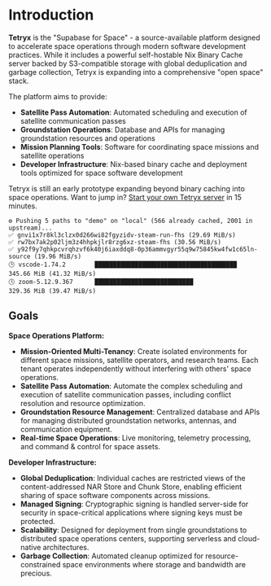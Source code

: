 # Introduction

**Tetryx** is the "Supabase for Space" - a source-available platform designed to accelerate space operations through modern software development practices. While it includes a powerful self-hostable Nix Binary Cache server backed by S3-compatible storage with global deduplication and garbage collection, Tetryx is expanding into a comprehensive "open space" stack.

The platform aims to provide:
- **Satellite Pass Automation**: Automated scheduling and execution of satellite communication passes
- **Groundstation Operations**: Database and APIs for managing groundstation resources and operations
- **Mission Planning Tools**: Software for coordinating space missions and satellite operations
- **Developer Infrastructure**: Nix-based binary cache and deployment tools optimized for space software development

Tetryx is still an early prototype expanding beyond binary caching into space operations. Want to jump in? [Start your own Tetryx server](./tutorial.md) in 15 minutes.

```
⚙️ Pushing 5 paths to "demo" on "local" (566 already cached, 2001 in upstream)...
✅ gnvi1x7r8kl3clzx0d266wi82fgyzidv-steam-run-fhs (29.69 MiB/s)
✅ rw7bx7ak2p02ljm3z4hhpkjlr8rzg6xz-steam-fhs (30.56 MiB/s)
✅ y92f9y7qhkpcvrqhzvf6k40j6iaxddq8-0p36ammvgyr55q9w75845kw4fw1c65ln-source (19.96 MiB/s)
🕒 vscode-1.74.2        ███████████████████████████████████████  345.66 MiB (41.32 MiB/s)
🕓 zoom-5.12.9.367      ███████████████████████████              329.36 MiB (39.47 MiB/s)
```

## Goals

**Space Operations Platform:**
- **Mission-Oriented Multi-Tenancy**: Create isolated environments for different space missions, satellite operators, and research teams. Each tenant operates independently without interfering with others' space operations.
- **Satellite Pass Automation**: Automate the complex scheduling and execution of satellite communication passes, including conflict resolution and resource optimization.
- **Groundstation Resource Management**: Centralized database and APIs for managing distributed groundstation networks, antennas, and communication equipment.
- **Real-time Space Operations**: Live monitoring, telemetry processing, and command & control for space assets.

**Developer Infrastructure:**
- **Global Deduplication**: Individual caches are restricted views of the content-addressed NAR Store and Chunk Store, enabling efficient sharing of space software components across missions.
- **Managed Signing**: Cryptographic signing is handled server-side for security in space-critical applications where signing keys must be protected.
- **Scalability**: Designed for deployment from single groundstations to distributed space operations centers, supporting serverless and cloud-native architectures.
- **Garbage Collection**: Automated cleanup optimized for resource-constrained space environments where storage and bandwidth are precious.
